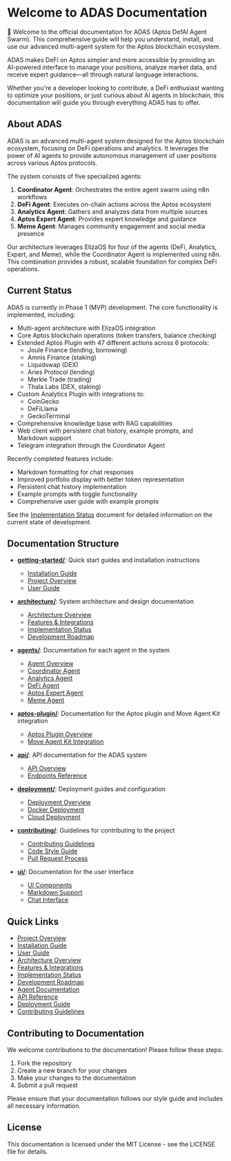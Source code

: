 # Welcome to ADAS Documentation

👋 Welcome to the official documentation for ADAS (Aptos DefAI Agent Swarm). This comprehensive guide will help you understand, install, and use our advanced multi-agent system for the Aptos blockchain ecosystem.

ADAS makes DeFi on Aptos simpler and more accessible by providing an AI-powered interface to manage your positions, analyze market data, and receive expert guidance—all through natural language interactions.

Whether you're a developer looking to contribute, a DeFi enthusiast wanting to optimize your positions, or just curious about AI agents in blockchain, this documentation will guide you through everything ADAS has to offer.

## About ADAS

ADAS is an advanced multi-agent system designed for the Aptos blockchain ecosystem, focusing on DeFi operations and analytics. It leverages the power of AI agents to provide autonomous management of user positions across various Aptos protocols.

The system consists of five specialized agents:

1. **Coordinator Agent**: Orchestrates the entire agent swarm using n8n workflows
2. **DeFi Agent**: Executes on-chain actions across the Aptos ecosystem
3. **Analytics Agent**: Gathers and analyzes data from multiple sources
4. **Aptos Expert Agent**: Provides expert knowledge and guidance
5. **Meme Agent**: Manages community engagement and social media presence

Our architecture leverages ElizaOS for four of the agents (DeFi, Analytics, Expert, and Meme), while the Coordinator Agent is implemented using n8n. This combination provides a robust, scalable foundation for complex DeFi operations.

## Current Status

ADAS is currently in Phase 1 (MVP) development. The core functionality is implemented, including:

- Multi-agent architecture with ElizaOS integration
- Core Aptos blockchain operations (token transfers, balance checking)
- Extended Aptos Plugin with 47 different actions across 6 protocols:
  - Joule Finance (lending, borrowing)
  - Amnis Finance (staking)
  - Liquidswap (DEX)
  - Aries Protocol (lending)
  - Merkle Trade (trading)
  - Thala Labs (DEX, staking)
- Custom Analytics Plugin with integrations to:
  - CoinGecko
  - DeFiLlama
  - GeckoTerminal
- Comprehensive knowledge base with RAG capabilities
- Web client with persistent chat history, example prompts, and Markdown support
- Telegram integration through the Coordinator Agent

Recently completed features include:
- Markdown formatting for chat responses
- Improved portfolio display with better token representation
- Persistent chat history implementation
- Example prompts with toggle functionality
- Comprehensive user guide with example prompts

See the [Implementation Status](./architecture/implementation-status.md) document for detailed information on the current state of development.

## Documentation Structure

- **[getting-started/](./getting-started/)**: Quick start guides and installation instructions
  - [Installation Guide](./getting-started/installation.md)
  - [Project Overview](./getting-started/overview.md)
  - [User Guide](./getting-started/user-guide.md)
  
- **[architecture/](./architecture/)**: System architecture and design documentation
  - [Architecture Overview](./architecture/overview.md)
  - [Features & Integrations](./architecture/features-integrations.md)
  - [Implementation Status](./architecture/implementation-status.md)
  - [Development Roadmap](./architecture/roadmap.md)
  
- **[agents/](./agents/)**: Documentation for each agent in the system
  - [Agent Overview](./agents/README.md)
  - [Coordinator Agent](./agents/coordinator-agent.md)
  - [Analytics Agent](./agents/analytics-agent.md)
  - [DeFi Agent](./agents/defi-agent.md)
  - [Aptos Expert Agent](./agents/aptos-expert-agent.md)
  - [Meme Agent](./agents/meme-agent.md)
  
- **[aptos-plugin/](./aptos-plugin/)**: Documentation for the Aptos plugin and Move Agent Kit integration
  - [Aptos Plugin Overview](./aptos-plugin/README.md)
  - [Move Agent Kit Integration](./aptos-plugin/move-agent-kit.md)
  
- **[api/](./api/)**: API documentation for the ADAS system
  - [API Overview](./api/README.md)
  - [Endpoints Reference](./api/endpoints.md)
  
- **[deployment/](./deployment/)**: Deployment guides and configuration
  - [Deployment Overview](./deployment/README.md)
  - [Docker Deployment](./deployment/docker.md)
  - [Cloud Deployment](./deployment/cloud.md)
  
- **[contributing/](./contributing/)**: Guidelines for contributing to the project
  - [Contributing Guidelines](./contributing/README.md)
  - [Code Style Guide](./contributing/code-style.md)
  - [Pull Request Process](./contributing/pull-requests.md)
  
- **[ui/](./ui/)**: Documentation for the user interface
  - [UI Components](./ui/components.md)
  - [Markdown Support](./ui/markdown.md)
  - [Chat Interface](./ui/chat-interface.md)

## Quick Links

- [Project Overview](./getting-started/overview.md)
- [Installation Guide](./getting-started/installation.md)
- [User Guide](./getting-started/user-guide.md)
- [Architecture Overview](./architecture/overview.md)
- [Features & Integrations](./architecture/features-integrations.md)
- [Implementation Status](./architecture/implementation-status.md)
- [Development Roadmap](./architecture/roadmap.md)
- [Agent Documentation](./agents/README.md)
- [API Reference](./api/README.md)
- [Deployment Guide](./deployment/README.md)
- [Contributing Guidelines](./contributing/README.md)

## Contributing to Documentation

We welcome contributions to the documentation! Please follow these steps:

1. Fork the repository
2. Create a new branch for your changes
3. Make your changes to the documentation
4. Submit a pull request

Please ensure that your documentation follows our style guide and includes all necessary information.

## License

This documentation is licensed under the MIT License - see the LICENSE file for details. 